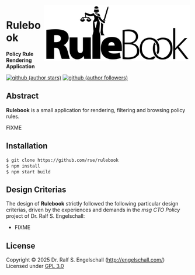 
<img src="https://raw.githubusercontent.com/rse/rulebook/master/rulebook-1-art/rulebook-black.svg" width="400" align="right" alt=""/>

Rulebook
========

**Policy Rule Rendering Application**

[![github (author stars)](https://img.shields.io/github/stars/rse?logo=github&label=author%20stars&color=%233377aa)](https://github.com/rse)
[![github (author followers)](https://img.shields.io/github/followers/rse?label=author%20followers&logo=github&color=%234477aa)](https://github.com/rse)

Abstract
--------

**Rulebook** is a small application for rendering, filtering and
browsing policy rules.

FIXME

Installation
------------

```
$ git clone https://github.com/rse/rulebook
$ npm install
$ npm start build
```

Design Criterias
----------------

The design of **Rulebook** strictly followed the following particular
design criterias, driven by the experiences and demands in the *msg CTO
Policy* project of Dr. Ralf S. Engelschall:

- FIXME

License
-------

Copyright &copy; 2025 Dr. Ralf S. Engelschall (http://engelschall.com/)<br/>
Licensed under [GPL 3.0](https://spdx.org/licenses/GPL-3.0-only)

